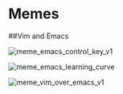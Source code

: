 # Memes

##Vim and Emacs

![meme_emacs_control_key_v1](https://user-images.githubusercontent.com/52926365/169701239-5911a3b8-255d-4282-b916-3099d89e7972.jpg)

![meme_emacs_learning_curve](https://user-images.githubusercontent.com/52926365/169701247-5651b67e-e7bc-45b3-b973-bc94ac6644cf.jpg)

![meme_vim_over_emacs_v1](https://user-images.githubusercontent.com/52926365/169701251-d623fda0-c384-4b27-9345-8920799b3070.jpg)




